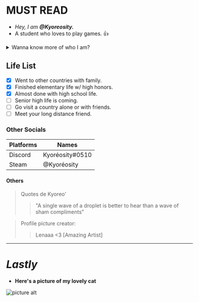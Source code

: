 # MUST READ #
* _Hey, I am ***@Kyoreosity.***_
* A student who loves to play games. 👍
 
 <details>
           <summary>Wanna know more of who I am?</summary>
           <p>Hahahahahhaha no way.. Get to know me, only by adding me or becoming my friend <3</p>
         </details>
         
## Life List ##
- [x]   Went to other countries with family.
- [x]   Finished elementary life w/ high honors.
- [x]   Almost done with high school life.
- [ ]   Senior high life is coming.
- [ ]   Go visit a country alone or with friends.
- [ ]   Meet your long distance friend.
          
### Other Socials ###

 Platforms    |    Names
------------- | -------------
Discord       | Kyoréosity#0510
Steam         | @Kyoréosity

#### Others ####
> Quotes de Kyoreo'
>> "A single wave of a droplet is better to hear than a wave of sham compliments"

> Profile picture creator:
>> Lenaaa <3 [Amazing Artist]
- - - -
# _Lastly_ #
* **Here's a picture of my lovely cat**

![picture alt](https://instagram.fcrk1-4.fna.fbcdn.net/v/t51.2885-15/e35/272328390_1068860053965484_8119488583829445746_n.jpg?_nc_ht=instagram.fcrk1-4.fna.fbcdn.net&_nc_cat=104&_nc_ohc=wNfUN6xvinoAX8E-ibe&edm=AABBvjUBAAAA&ccb=7-4&ig_cache_key=Mjc1NjgxMzAwMzEyOTk1NzY4Mg%3D%3D.2-ccb7-4&oh=00_AT89HuaiXpkEujKX0YmF4hsmpyt1gs6Kk7JEtPxHYVilxg&oe=6205E508&_nc_sid=83d603)
